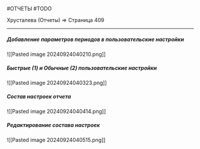 #ОТЧЕТЫ #TODO 

Хрусталева (Отчеты) => Страница 409

---
##### Добавление параметров периодов в пользовательские настройки
![[Pasted image 20240924040210.png]]
##### Быстрые (1) и Обычные (2) пользовательские настройки
![[Pasted image 20240924040323.png]]
##### Состав настроек отчета
![[Pasted image 20240924040414.png]]
##### Редактирование состава настроек
![[Pasted image 20240924040515.png]]